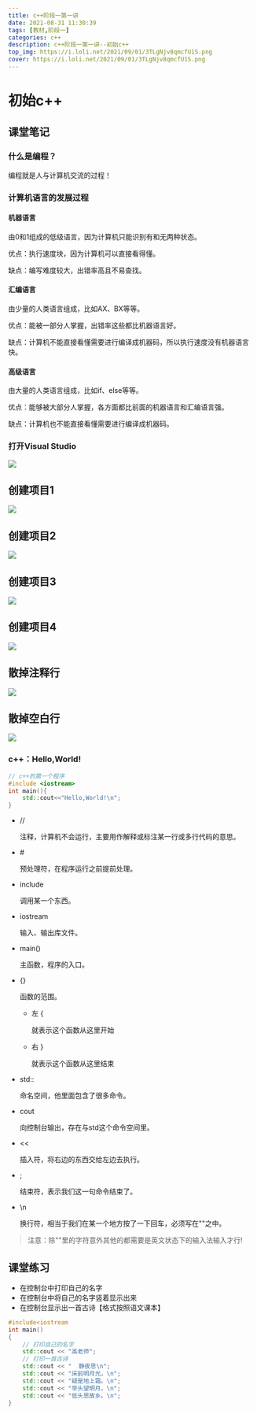 ```yaml
---
title: c++阶段一第一讲
date: 2021-08-31 11:30:39
tags: [教材,阶段一]
categories: c++
description: c++阶段一第一讲--初始c++
top_img: https://i.loli.net/2021/09/01/3TLgNjv8qmcfU1S.png
cover: https://i.loli.net/2021/09/01/3TLgNjv8qmcfU1S.png
---
```


# 初始c++

## 课堂笔记

### 什么是编程？

编程就是人与计算机交流的过程！

### 计算机语言的发展过程

#### 机器语言

由0和1组成的低级语言，因为计算机只能识别有和无两种状态。

优点：执行速度块，因为计算机可以直接看得懂。

缺点：编写难度较大，出错率高且不易查找。

#### 汇编语言

由少量的人类语言组成，比如AX、BX等等。

优点：能被一部分人掌握，出错率这些都比机器语言好。

缺点：计算机不能直接看懂需要进行编译成机器码，所以执行速度没有机器语言快。

#### 高级语言

由大量的人类语言组成，比如if、else等等。

优点：能够被大部分人掌握，各方面都比前面的机器语言和汇编语言强。

缺点：计算机也不能直接看懂需要进行编译成机器码。

### 打开Visual Studio

![](https://i.loli.net/2021/08/31/EXfvesn97aoBV8U.png)

## 创建项目1

![](https://i.loli.net/2021/08/31/PX5RWoSzacQhEnv.png)

## 创建项目2

![](https://i.loli.net/2021/08/31/EQ2DFfX4op1lb7y.png)

## 创建项目3

![](https://i.loli.net/2021/08/31/dqPsmWXbuiKHwNr.png)

## 创建项目4

![](https://i.loli.net/2021/08/31/cxIE8FGh3zKT6Pt.png)

## 散掉注释行

![](https://i.loli.net/2021/08/31/lWiH9uPsfwDZ8Mp.png)

## 散掉空白行

![](https://i.loli.net/2021/08/31/kEGXKiPwg1U6QRL.png)

### c++：Hello,World!

```c++
// c++的第一个程序
#include <iostream>
int main(){
    std::cout<<"Hello,World!\n";
}
```

+ //

  注释，计算机不会运行，主要用作解释或标注某一行或多行代码的意思。

+ \#

  预处理符，在程序运行之前提前处理。

+ include

  调用某一个东西。

+ iostream

  输入、输出库文件。

+ main()

  主函数，程序的入口。

+ {}

  函数的范围。

  + 左 { 

    就表示这个函数从这里开始

  + 右 } 

    就表示这个函数从这里结束

+ std::

  命名空间，他里面包含了很多命令。

+ cout

  向控制台输出，存在与std这个命令空间里。

+ << 

  插入符，将右边的东西交给左边去执行。

+ ;

  结束符，表示我们这一句命令结束了。

+ \n

  换行符，相当于我们在某一个地方按了一下回车，必须写在""之中。

> 注意：除""里的字符意外其他的都需要是英文状态下的输入法输入才行!

## 课堂练习

+ 在控制台中打印自己的名字
+ 在控制台中将自己的名字竖着显示出来
+ 在控制台显示出一首古诗【格式按照语文课本】

```c++
#include<iostream
int main()
{
    // 打印自己的名字
    std::cout << "高老师";
    // 打印一首古诗
    std::cout << "  静夜思\n";
    std::cout << "床前明月光，\n";
    std::cout << "疑是地上霜。\n";
    std::cout << "举头望明月，\n";
    std::cout << "低头思故乡。\n";
}
```

